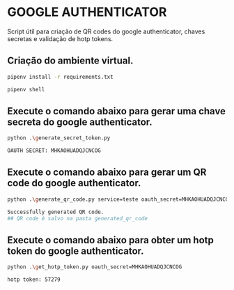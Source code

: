 # GOOGLE AUTHENTICATOR

Script útil para criação de QR codes do google authenticator, chaves secretas e validação de hotp tokens.

## Criação do ambiente virtual.

```bash
pipenv install -r requirements.txt
```
```bash
pipenv shell
```
## Execute o comando abaixo para gerar uma chave secreta do google authenticator.
```bash
python .\generate_secret_token.py

OAUTH SECRET: MHKAOHUADQJCNCOG
```
## Execute o comando abaixo para gerar um QR code do google authenticator.
```bash
python .\generate_qr_code.py service=teste oauth_secret=MHKAOHUADQJCNCOG email=teste@gmail.com

Successfully generated QR code.
## QR code é salvo na pasta generated_qr_code
```
## Execute o comando abaixo para obter um hotp token do google authenticator.
```bash
python .\get_hotp_token.py oauth_secret=MHKAOHUADQJCNCOG

hotp token: 57279
```
